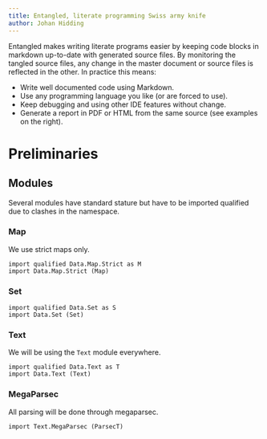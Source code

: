```yaml
---
title: Entangled, literate programming Swiss army knife
author: Johan Hidding
---
```


Entangled makes writing literate programs easier by keeping code blocks in markdown up-to-date with generated source files. By monitoring the tangled source files, any change in the master document or source files is reflected in the other. In practice this means:

* Write well documented code using Markdown.
* Use any programming language you like (or are forced to use).
* Keep debugging and using other IDE features without change.
* Generate a report in PDF or HTML from the same source (see examples on the right).

# Preliminaries

## Modules

Several modules have standard stature but have to be imported qualified due to clashes in the namespace.

### Map

We use strict maps only.

``` {.haskell #import-map}
import qualified Data.Map.Strict as M
import Data.Map.Strict (Map)
```

### Set

``` {.haskell #import-set}
import qualified Data.Set as S
import Data.Set (Set)
```

### Text

We will be using the `Text` module everywhere.

``` {.haskell #import-text}
import qualified Data.Text as T
import Data.Text (Text)
```

### MegaParsec

All parsing will be done through megaparsec.

``` {.haskell #import-megaparsec}
import Text.MegaParsec (ParsecT)
```
